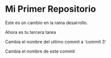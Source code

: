 # Mi Primer Repositorio
Este es un cambio en la rama desarrollo.

Ahora es tu tercera tarea

Cambia el nombre del ultimo commit a 'commit 3'

Cambia el nombre de este commit